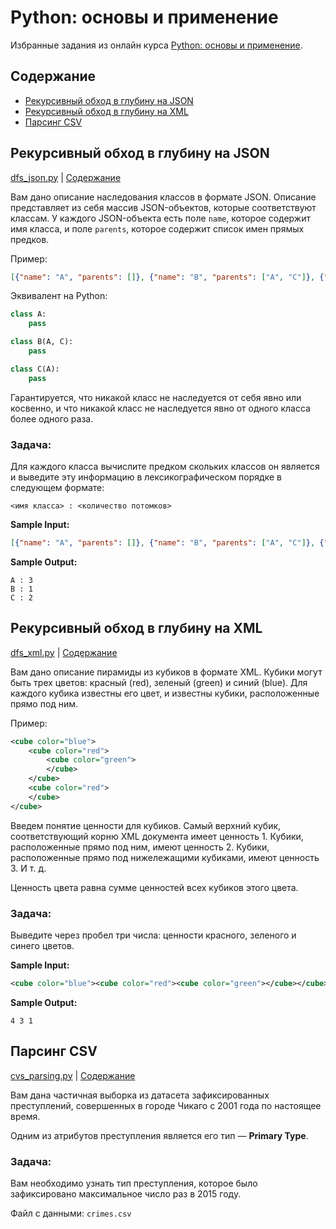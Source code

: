 # Python: основы и применение

Избранные задания из онлайн курса [Python: основы и применение](https://stepic.org/course/512/).


## Содержание
* [Рекурсивный обход в глубину на JSON](#Рекурсивный-обход-в-глубину-на-json)
* [Рекурсивный обход в глубину на XML](#Рекурсивный-обход-в-глубину-на-xml)
* [Парсинг CSV](#Парсинг-csv)


## Рекурсивный обход в глубину на JSON
[dfs_json.py](dfs_json.py) | [Содержание](#Содержание)

Вам дано описание наследования классов в формате JSON.
Описание представляет из себя массив JSON-объектов, которые соответствуют классам. У каждого JSON-объекта есть поле `name`, которое содержит имя класса, и поле `parents`, которое содержит список имен прямых предков.

Пример:
```json
[{"name": "A", "parents": []}, {"name": "B", "parents": ["A", "C"]}, {"name": "C", "parents": ["A"]}]
```

Эквивалент на Python:
```python
class A:
    pass

class B(A, C):
    pass

class C(A):
    pass
```

Гарантируется, что никакой класс не наследуется от себя явно или косвенно, и что никакой класс не наследуется явно от одного класса более одного раза.

### Задача:

Для каждого класса вычислите предком скольких классов он является и выведите эту информацию в лексикографическом порядке в следующем формате:
```
<имя класса> : <количество потомков>
```

**Sample Input:**
```json
[{"name": "A", "parents": []}, {"name": "B", "parents": ["A", "C"]}, {"name": "C", "parents": ["A"]}]
```

**Sample Output:**
```
A : 3
B : 1
C : 2
```


## Рекурсивный обход в глубину на XML
[dfs_xml.py](dfs_xml.py) | [Содержание](#Содержание)

Вам дано описание пирамиды из кубиков в формате XML. Кубики могут быть трех цветов: красный (red), зеленый (green) и синий (blue). Для каждого кубика известны его цвет, и известны кубики, расположенные прямо под ним.

Пример:
```xml
<cube color="blue">
    <cube color="red">
        <cube color="green">
        </cube>
    </cube>
    <cube color="red">
    </cube>
</cube>
```

Введем понятие ценности для кубиков. Самый верхний кубик, соответствующий корню XML документа имеет ценность 1. Кубики, расположенные прямо под ним, имеют ценность 2. Кубики, расположенные прямо под нижележащими кубиками, имеют ценность 3. И т. д.

Ценность цвета равна сумме ценностей всех кубиков этого цвета.

### Задача:

Выведите через пробел три числа: ценности красного, зеленого и синего цветов.

**Sample Input:**
```xml
<cube color="blue"><cube color="red"><cube color="green"></cube></cube><cube color="red"></cube></cube>
```

**Sample Output:**
```
4 3 1
```


## Парсинг CSV
[cvs_parsing.py](cvs_parsing.py) | [Содержание](#Содержание)

Вам дана частичная выборка из датасета зафиксированных преступлений, совершенных в городе Чикаго с 2001 года по настоящее время.

Одним из атрибутов преступления является его тип — **Primary Type**.

### Задача:

Вам необходимо узнать тип преступления, которое было зафиксировано максимальное число раз в 2015 году.

Файл с данными: `crimes.csv`
